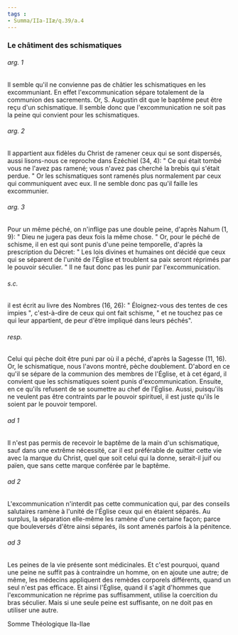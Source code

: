 ```yaml
---
tags : 
- Summa/IIa-IIæ/q.39/a.4
---
```


### Le châtiment des schismatiques

###### arg. 1
Il semble qu'il ne convienne pas de châtier les schismatiques en les excommuniant. En effet l'excommunication sépare totalement de la communion des sacrements. Or, S. Augustin dit que le baptême peut être reçu d'un schismatique. Il semble donc que l'excommunication ne soit pas la peine qui convient pour les schismatiques. 

###### arg. 2
Il appartient aux fidèles du Christ de ramener ceux qui se sont dispersés, aussi lisons-nous ce reproche dans Ézéchiel (34, 4): " Ce qui était tombé vous ne l'avez pas ramené; vous n'avez pas cherché la brebis qui s'était perdue. " Or les schismatiques sont ramenés plus normalement par ceux qui communiquent avec eux. Il ne semble donc pas qu'il faille les excommunier. 

###### arg. 3
Pour un même péché, on n'inflige pas une double peine, d'après Nahum (1, 9): " Dieu ne jugera pas deux fois la même chose. " Or, pour le péché de schisme, il en est qui sont punis d'une peine temporelle, d'après la prescription du Décret: " Les lois divines et humaines ont décidé que ceux qui se séparent de l'unité de l'Église et troublent sa paix seront réprimés par le pouvoir séculier. " Il ne faut donc pas les punir par l'excommunication. 

###### s.c.
il est écrit au livre des Nombres (16, 26): " Éloignez-vous des tentes de ces impies ", c'est-à-dire de ceux qui ont fait schisme, " et ne touchez pas ce qui leur appartient, de peur d'être impliqué dans leurs péchés". 

###### resp.
Celui qui pèche doit être puni par où il a péché, d'après la Sagesse (11, 16). Or, le schismatique, nous l'avons montré, pèche doublement. D'abord en ce qu'il se sépare de la communion des membres de l'Église, et à cet égard, il convient que les schismatiques soient punis d'excommunication. Ensuite, en ce qu'ils refusent de se soumettre au chef de l'Église. Aussi, puisqu'ils ne veulent pas être contraints par le pouvoir spirituel, il est juste qu'ils le soient par le pouvoir temporel. 

###### ad 1
Il n'est pas permis de recevoir le baptême de la main d'un schismatique, sauf dans une extrême nécessité, car il est préférable de quitter cette vie avec la marque du Christ, quel que soit celui qui la donne, serait-il juif ou païen, que sans cette marque conférée par le baptême. 

###### ad 2
L'excommunication n'interdit pas cette communication qui, par des conseils salutaires ramène à l'unité de l'Église ceux qui en étaient séparés. Au surplus, la séparation elle-même les ramène d'une certaine façon; parce que bouleversés d'être ainsi séparés, ils sont amenés parfois à la pénitence. 

###### ad 3
Les peines de la vie présente sont médicinales. Et c'est pourquoi, quand une peine ne suffit pas à contraindre un homme, on en ajoute une autre; de même, les médecins appliquent des remèdes corporels différents, quand un seul n'est pas efficace. Et ainsi l'Église, quand il s'agit d'hommes que l'excommunication ne réprime pas suffisamment, utilise la coercition du bras séculier. Mais si une seule peine est suffisante, on ne doit pas en utiliser une autre. 

Somme Théologique IIa-IIae 

